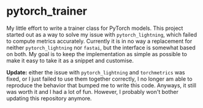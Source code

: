 # pytorch_trainer
My little effort to write a trainer class for PyTorch models. This project started out as a way to solve my issue with `pytorch_lightning`, which failed to compute metrics accurately. Currently it is in no way a replacement for neither `pytorch_lightning` nor `fastai`, but the interface is somewhat based on both. My goal is to keep the implementation as simple as possible to make it easy to take it as a snippet and customise.

**Update:** either the issue with `pytorch_lightning` and `torchmetrics` was fixed, or I just failed to use them together correctly, I no longer am able to reproduce the behavior that bumped me to write this code. Anyways, it still was worth it and I had a lot of fun. However, I probably won't bother updating this repository anymore.